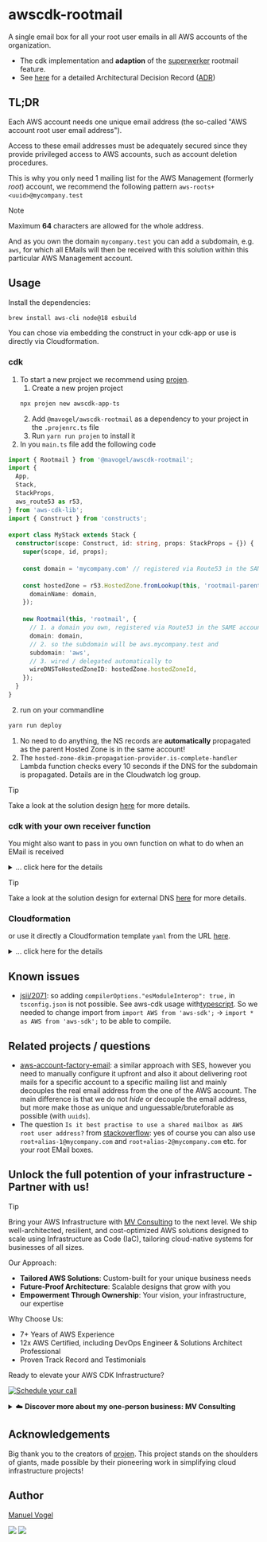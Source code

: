 # awscdk-rootmail

A single email box for all your root user emails in all AWS accounts of the organization. 
- The cdk implementation and **adaption** of the [superwerker](https://superwerker.cloud/) rootmail feature. 
- See [here](docs/adrs/rootmail.md) for a detailed Architectural Decision Record ([ADR](https://adr.github.io/))

## TL;DR
Each AWS account needs one unique email address (the so-called "AWS account root user email address").

Access to these email addresses must be adequately secured since they provide privileged access to AWS accounts, such as account deletion procedures.

This is why you only need 1 mailing list for the AWS Management (formerly *root*) account, 
we recommend the following pattern `aws-roots+<uuid>@mycompany.test` 

> [!NOTE]
> Maximum **64** characters are allowed for the whole address. 

And as you own the domain `mycompany.test` you can add a subdomain, e.g. `aws`, for which all EMails will then be received with this solution within this particular AWS Management account.

## Usage

Install the dependencies:
```sh
brew install aws-cli node@18 esbuild
```

You can chose via embedding the construct in your cdk-app or use is directly via Cloudformation.
### cdk
1. To start a new project we recommend using [projen](https://projen.io/).
   1. Create a new projen project
   ```sh
   npx projen new awscdk-app-ts
   ```
   2. Add `@mavogel/awscdk-rootmail` as a dependency to your project in the `.projenrc.ts` file
   3. Run `yarn run projen` to install it
2. In you `main.ts` file add the following code
```ts
import { Rootmail } from '@mavogel/awscdk-rootmail';
import {
  App,
  Stack,
  StackProps,
  aws_route53 as r53,
} from 'aws-cdk-lib';
import { Construct } from 'constructs';

export class MyStack extends Stack {
  constructor(scope: Construct, id: string, props: StackProps = {}) {
    super(scope, id, props);

    const domain = 'mycompany.com' // registered via Route53 in the SAME account

    const hostedZone = r53.HostedZone.fromLookup(this, 'rootmail-parent-hosted-zone', {
      domainName: domain,
    });

    new Rootmail(this, 'rootmail', {
      // 1. a domain you own, registered via Route53 in the SAME account
      domain: domain,
      // 2. so the subdomain will be aws.mycompany.test and
      subdomain: 'aws',
      // 3. wired / delegated automatically to
      wireDNSToHostedZoneID: hostedZone.hostedZoneId,
    });
  }
}
```
2. run on your commandline
```sh
yarn run deploy
```
1. No need to do anything, the NS records are **automatically** propagated as the parent Hosted Zone is in the same account!
2. The `hosted-zone-dkim-propagation-provider.is-complete-handler` Lambda function checks every 10 seconds if the DNS for the subdomain is propagated. Details are in the Cloudwatch log group.

> [!TIP]
> Take a look at the solution design [here](docs/adrs/solution-design-domain-same-aws-account.md) for more details.

### cdk with your own receiver function
You might also want to pass in you own function on what to do when an EMail is received

<details>
  <summary>... click here for the details</summary>

file `functions/custom-ses-receive-function.ts` which gets the 2 environment variables populated
- `EMAIL_BUCKET`
- `EMAIL_BUCKET_ARN`

as well as `s3:GetObject` on the `RootMail/*` objects in the created Rootmail `S3` bucket. 

```ts
import { S3 } from '@aws-sdk/client-s3';
import { ParsedMail, simpleParser } from 'mailparser';
// populated by default
const emailBucket = process.env.EMAIL_BUCKET;
const emailBucketArn = process.env.EMAIL_BUCKET_ARN;
const s3 = new S3();

// SESEventRecordsToLambda
// from https://docs.aws.amazon.com/ses/latest/dg/receiving-email-action-lambda-event.html
export const handler = async (event: SESEventRecordsToLambda) => {
    for (const record of event.Records) {
        
        const id = record.ses.mail.messageId;
        const key = `RootMail/${id}`;
        const response = await s3.getObject({ Bucket: emailBucket as string, Key: key });
        
        const msg: ParsedMail = await simpleParser(response.Body as unknown as Buffer);
        
        let title = msg.subject;
        console.log(`Title: ${title} from emailBucketArn: ${emailBucketArn}`);
        // use the content of the email body 
        const body = msg.html;
        // add your custom code here ...

        // dummy example: list s3 buckets
        const buckets = await s3.listBuckets({});
        if (!buckets.Buckets) {
            console.log('No buckets found');
            return;
        }
        console.log('Buckets:');
        for (const bucket of buckets.Buckets || []) {
            console.log(bucket.Name);
        }
    }

};
```
and you create a separate `NodejsFunction` as follows with the additionally needed IAM permissions:
```ts
const customSesReceiveFunction = new NodejsFunction(stackUnderTest, 'custom-ses-receive-function', {
  functionName: PhysicalName.GENERATE_IF_NEEDED,
  entry: path.join(__dirname, 'functions', 'custom-ses-receive-function.ts'),
  runtime: lambda.Runtime.NODEJS_18_X,
  logRetention: 1,
  timeout: Duration.seconds(30),
});

// Note: any additional permissions you need to add to the function yourself!
customSesReceiveFunction.addToRolePolicy(new iam.PolicyStatement({
  actions: [
    's3:List*',
  ],
  resources: ['*'],
}))
```
and then pass it into the `Rootmail` Stack
```ts
export class MyStack extends Stack {
  constructor(scope: Construct, id: string, props: StackProps = {}) {
    super(scope, id, props);

    const domain = 'mycompany.test'
    const hostedZone = r53.HostedZone.fromLookup(this, 'rootmail-parent-hosted-zone', {
      domainName: domain,
    });

    const rootmail = new Rootmail(this, 'rootmail-stack', {
      domain: domain;
      autowireDNSParentHostedZoneID: hostedZone.hostedZoneId,
      env: {
        region: 'eu-west-1',
      },
      customSesReceiveFunction: customSesReceiveFunction, // <- pass it in here
    }); 
  }
}
```

</details>

> [!TIP]
> Take a look at the solution design for external DNS [here](docs/adrs/solution-design-external-dns-provider.md) for more details.

### Cloudformation
or use it directly a Cloudformation template `yaml` from the URL [here](https://mvc-prod-releases.s3.eu-central-1.amazonaws.com/rootmail/v0.0.258/awscdk-rootmail.template.yaml).


<details>
  <summary>... click here for the details</summary>

and fill out the parameters
![cloudformation-template](docs/img/cloudformation-tpl-min.png)

</details>


## Known issues
- [jsii/2071](https://github.com/aws/jsii/issues/2071): so adding  `compilerOptions."esModuleInterop": true,` in `tsconfig.json` is not possible. See aws-cdk usage with[typescript](https://docs.aws.amazon.com/AWSJavaScriptSDK/latest/#Usage_with_TypeScript). So we needed to change import from `import AWS from 'aws-sdk';` -> `import * as AWS from 'aws-sdk';` to be able to compile.

## Related projects / questions
- [aws-account-factory-email](https://github.com/aws-samples/aws-account-factory-email): a similar approach with SES, however you need to manually configure it upfront and also it about delivering root mails for a specific account to a specific mailing list and mainly decouples the real email address from the one of the AWS account. The main difference is that we do not *hide* or decouple the email address, but more make those as unique and unguessable/bruteforable as possible (with `uuids`).
- The question `Is it best practise to use a shared mailbox as AWS root user address?` from [stackoverflow](https://stackoverflow.com/questions/76739635/is-it-best-practise-to-use-a-shared-mailbox-as-aws-root-user-address): yes of course you can also use `root+alias-1@mycompany.com` and `root+alias-2@mycompany.com` etc. for your
root EMail boxes.

## Unlock the full potention of your infrastructure - Partner with us!

> [!TIP]
> Bring your AWS Infrastructure with [MV Consulting](https://manuel-vogel.de/) to the next level. We ship well-architected, resilient, and cost-optimized AWS solutions designed to scale using Infrastructure as Code (IaC), tailoring cloud-native systems for businesses of all sizes.
>
> Our Approach:
>
> - **Tailored AWS Solutions**: Custom-built for your unique business needs
> - **Future-Proof Architecture**: Scalable designs that grow with you
> - **Empowerment Through Ownership**: Your vision, your infrastructure, our expertise
>
> Why Choose Us:
> - 7+ Years of AWS Experience
> - 12x AWS Certified, including DevOps Engineer & Solutions Architect Professional
> - Proven Track Record and Testimonials
>
> Ready to elevate your AWS CDK Infrastructure?
>
> <a href="https://manuel-vogel.de/contact"><img alt="Schedule your call" src="https://img.shields.io/badge/schedule%20your%20call-success.svg?style=for-the-badge"/></a>
> <details><summary>☁️ <strong>Discover more about my one-person business: MV Consulting</strong></summary>
>
> <br/>
>
> Hi, I'm Manuel – AWS expert and founder of [MV Consulting](https://manuel-vogel.de). With over a decade of hands-on experience, I specialized myself in deploying well-architected, highly scalable and cost-effective AWS Solutions using Infrastructure as Code (IaC).
>
> #### When you work with me, you're getting a package deal of expertise and personalized service:
>
> - **AWS CDK Proficiency**: I bring deep AWS CDK knowledge to the table, ensuring your infrastructure is not just maintainable and scalable, but also fully automated.
> - **AWS Certified**: [Equipped with 12 AWS Certifications](https://www.credly.com/users/manuel-vogel/badges), including DevOps Engineer & Solutions Architect Professional, to ensure best practices across diverse cloud scenarios.
> - **Direct Access**: You work with me, not a team of managers. Expect quick decisions and high-quality work.
> - **Tailored Solutions**: Understanding that no two businesses are alike, I Custom-fit cloud infrastructure for your unique needs.
> - **Cost-Effective**: I'll optimize your AWS spending without cutting corners on performance or security.
> - **Seamless CI/CD**: I'll set up smooth CI/CD processes using GitHub Actions, making changes a breeze through Pull Requests.
>
> *My mission is simple: I'll free you from infrastructure headaches so you can focus on what truly matters – your core business.*
>
> Ready to unlock the full potential of AWS Cloud?
>
> <a href="https://manuel-vogel.de/contact"><img alt="Schedule your call" src="https://img.shields.io/badge/schedule%20your%20call-success.svg?style=for-the-badge"/></a>
> </details>

## Acknowledgements

Big thank you to the creators of [projen](https://github.com/projen/projen). This project stands on the shoulders of giants, made possible by their pioneering work in simplifying cloud infrastructure projects!

## Author

[Manuel Vogel](https://manuel-vogel.de/about/)

[![](https://img.shields.io/badge/LinkedIn-0077B5?style=for-the-badge&logo=linkedin&logoColor=white)](https://www.linkedin.com/in/manuel-vogel)
[![](https://img.shields.io/badge/GitHub-2b3137?style=for-the-badge&logo=github&logoColor=white)](https://github.com/mavogel)